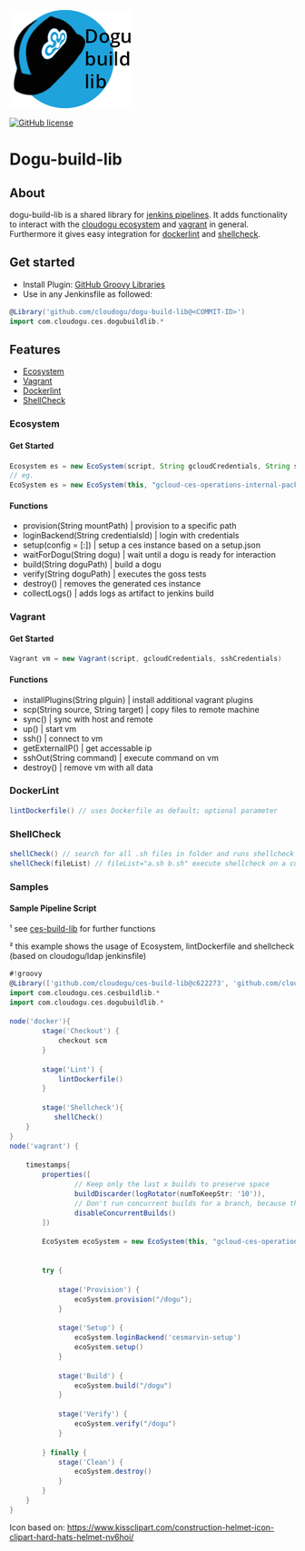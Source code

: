 ![logo](resources/images/icon.png)

[![GitHub license](https://img.shields.io/github/license/cloudogu/dogu-build-lib.svg)](https://github.com/cloudogu/dogu-build-lib/blob/master/LICENSE)


# Dogu-build-lib

## About
dogu-build-lib is a shared library for [jenkins pipelines](https://jenkins.io/doc/book/pipeline/). It adds functionality to interact with the [cloudogu ecosystem](https://github.com/cloudogu/ecosystem) and [vagrant](https://www.vagrantup.com/) in general. Furthermore it gives easy integration for [dockerlint](https://github.com/projectatomic/dockerfile_lint) and [shellcheck](https://github.com/koalaman/shellcheck).

## Get started

- Install Plugin: [GitHub Groovy Libraries](https://wiki.jenkins.io/display/JENKINS/Pipeline+GitHub+Library+Plugin)
- Use in any Jenkinsfile as followed:
```groovy
@Library('github.com/cloudogu/dogu-build-lib@<COMMIT-ID>')
import com.cloudogu.ces.dogubuildlib.*
```



## Features
- [Ecosystem](#Ecosystem)
- [Vagrant](#Vagrant)
- [Dockerlint](#DockerLint)
- [ShellCheck](#ShellCheck)
### Ecosystem
#### Get Started
```groovy
Ecosystem es = new EcoSystem(script, String gcloudCredentials, String sshCredentials) 
// eg.
EcoSystem es = new EcoSystem(this, "gcloud-ces-operations-internal-packer", "jenkins-gcloud-ces-operations-internal")
```
#### Functions
- provision(String mountPath) | provision to a specific path 
- loginBackend(String credentialsId)  | login with credentials
- setup(config = [:]) | setup a ces instance based on a setup.json
- waitForDogu(String dogu) | wait until a dogu is ready for interaction
- build(String doguPath) | build a dogu 
- verify(String doguPath) | executes the goss tests  
- destroy() | removes the generated ces instance
- collectLogs() | adds logs as artifact to jenkins build


### Vagrant
#### Get Started

```groovy
Vagrant vm = new Vagrant(script, gcloudCredentials, sshCredentials)
```


#### Functions
- installPlugins(String plguin) | install additional vagrant plugins
- scp(String source, String target) | copy files to remote machine
- sync() | sync with host and remote
- up() | start vm 
- ssh() | connect to vm
- getExternalIP() | get accessable ip
- sshOut(String command) | execute command on vm
- destroy() | remove vm with all data

### DockerLint

```groovy
lintDockerfile() // uses Dockerfile as default; optional parameter
```

### ShellCheck
```groovy
shellCheck() // search for all .sh files in folder and runs shellcheck
shellCheck(fileList) // fileList="a.sh b.sh" execute shellcheck on a custom list
```


### Samples

#### Sample Pipeline Script
¹ see [ces-build-lib](https://github.com/cloudogu/ces-build-lib) for further functions

² this example shows the usage of Ecosystem, lintDockerfile and shellcheck (based on cloudogu/ldap jenkinsfile)

```groovy
#!groovy
@Library(['github.com/cloudogu/ces-build-lib@c622273', 'github.com/cloudogu/dogu-build-lib@f8cca7c9b101ed0bcdde8df556c13711d4cfd5a5'])
import com.cloudogu.ces.cesbuildlib.*
import com.cloudogu.ces.dogubuildlib.*

node('docker'){
        stage('Checkout') {
            checkout scm
        }

        stage('Lint') {
            lintDockerfile()
        }

        stage('Shellcheck'){
           shellCheck()
    }
}
node('vagrant') {

    timestamps{
        properties([
                // Keep only the last x builds to preserve space
                buildDiscarder(logRotator(numToKeepStr: '10')),
                // Don't run concurrent builds for a branch, because they use the same workspace directory
                disableConcurrentBuilds()
        ])

        EcoSystem ecoSystem = new EcoSystem(this, "gcloud-ces-operations-internal-packer", "jenkins-gcloud-ces-operations-internal")


        try {

            stage('Provision') {
                ecoSystem.provision("/dogu");
            }

            stage('Setup') {
                ecoSystem.loginBackend('cesmarvin-setup')
                ecoSystem.setup()
            }

            stage('Build') {
                ecoSystem.build("/dogu")
            }

            stage('Verify') {
                ecoSystem.verify("/dogu")
            }

        } finally {
            stage('Clean') {
                ecoSystem.destroy()
            }
        }
    }
}
```

Icon based on: https://www.kissclipart.com/construction-helmet-icon-clipart-hard-hats-helmet-nv6hoi/
